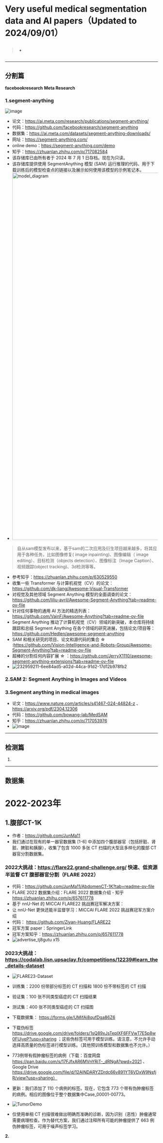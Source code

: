 # Very useful medical segmentation data and AI papers（Updated to 2024/09/01）
> - ##
  
 ---------------------------------------------------------------------------------------
分割篇
 ---------------------------------------------------------------------------------------

**facebookresearch**
**Meta Research**

### **1.segment-anything**
![image](https://github.com/user-attachments/assets/d9db2ad2-c278-488f-bb40-dc2a781a9cb9)

- 论文：https://ai.meta.com/research/publications/segment-anything/
- 代码：https://github.com/facebookresearch/segment-anything
- 数据集：https://ai.meta.com/datasets/segment-anything-downloads/
- 网址：https://segment-anything.com/
- online demo：https://segment-anything.com/demo
- 知乎：https://zhuanlan.zhihu.com/p/717082584
- 该存储库已由所有者于 2024 年 7 月 1 日存档。现在为只读。
- 该存储库提供使用 SegmentAnything 模型 (SAM) 运行推理的代码、用于下载训练后的模型检查点的链接以及展示如何使用该模型的示例笔记本。
- <img width="1206" alt="model_diagram" src="https://github.com/user-attachments/assets/0747c177-ae99-4364-abac-e54eebcd2824">
 
> 自从sam模型发布以来，基于sam的二次应用及衍生项目越来越多，将其应用于各种任务，比如图像修复( image inpainting)、图像编辑（ image editing）、目标检测（objects detection）、图像标注（Image Caption）、视频跟踪(object tracking)、3d检测等等。
- 参考知乎：https://zhuanlan.zhihu.com/p/630529550
- 收集一些 Transformer 与计算机视觉（CV）的论文：https://github.com/dk-liang/Awesome-Visual-Transformer
- 对视觉及其他领域 Segment Anything 模型的全面调查的论文：https://github.com/liliu-avril/Awesome-Segment-Anything?tab=readme-ov-file
- 针对任何事物的通用 AI 方法的精选列表：https://github.com/VainF/Awesome-Anything?tab=readme-ov-file
- Segment Anything 推动了计算机视觉（CV）领域的新突破，本仓库将持续跟踪和总结 Segment Anything 在各个领域的研究进展，包括论文/项目等：https://github.com/Hedlen/awesome-segment-anything
- SAM 和相关研究的项目、论文和源代码的集合 ☆ :https://github.com/Vision-Intelligence-and-Robots-Group/Awesome-Segment-Anything?tab=readme-ov-file
- 超棒的分割任何内容扩展 ☆ ：https://github.com/JerryX1110/awesome-segment-anything-extensions?tab=readme-ov-file
- ![232959211-6ee84ad5-a02d-44ca-91d2-17d12b978fb2](https://github.com/user-attachments/assets/b9ffed3b-5558-435a-a3e3-01d82d5b0e6c)



### **2.SAM 2: Segment Anything in Images and Videos**




### **3.Segment anything in medical images**
 - 论文：https://www.nature.com/articles/s41467-024-44824-z  、  https://arxiv.org/pdf/2304.12306
-  代码：https://github.com/bowang-lab/MedSAM
-  知乎：https://zhuanlan.zhihu.com/p/717053976
- ![image](https://github.com/user-attachments/assets/3e8b0a14-fbd3-496e-84e9-db76b7da2b4c)



---------------------------------------------------------------------------------------
检测篇
---------------------------------------------------------------------------------------
1.



---------------------------------------------------------------------------------------
 数据集
---------------------------------------------------------------------------------------


# 2022-2023年


## **1.腹部CT-1K**
- 作者：https://github.com/JunMa11
- 我们通过在现有的单一器官数据集 [1-6] 中添加四个腹部器官（包括肝脏、肾脏、脾脏和胰腺），收集了包含 1000 多张 CT 扫描的大型且多样化的腹部 CT 器官分割数据集。

### **2022大挑战：https://flare22.grand-challenge.org/  快速、低资源半监督 CT 腹部器官分割（FLARE 2022）**
- 代码：https://github.com/JunMa11/AbdomenCT-1K?tab=readme-ov-file
- FLARE 2022 数据集介绍：FLARE 2022 数据集介绍 - 知乎  https://zhuanlan.zhihu.com/p/657611778
- 基于 nnU-Net 的 MICCAI FLARE22 挑战赛冠军解决方案：
- 让 nnU-Net 更快还能半监督学习：MICCAI FLARE 2022 挑战赛冠军方案介绍 
- 代码： https://github.com/Ziyan-Huang/FLARE22
- 冠军方案 paper：SpringerLink
- 冠军方案知乎：https://zhuanlan.zhihu.com/p/657611778
- ![advertise_tj8gutu x15](https://github.com/user-attachments/assets/a42ec72e-5616-44a8-95dc-40708c16ba03)

### **2023大挑战：https://codalab.lisn.upsaclay.fr/competitions/12239#learn_the_details-dataset**
- ![FLARE23-Dataset](https://github.com/user-attachments/assets/2d037f47-9d28-4e94-b418-0628905e9272)
- 训练集：2200 份带部分标签的 CT 扫描和 1800 份不带标签的 CT 扫描
- 验证集：100 张不同类型癌症的 CT 扫描结果
- 测试集：400 张不同类型癌症的 CT 扫描图
- 下载数据集：  https://forms.gle/UMifAi8qufDga86Z6 
- 下载伪标签 https://drive.google.com/drive/folders/1sQ89xJsTeplXF6FFVwT7E5p8w0FUiyeP?usp=sharing ；这些伪标签可用于模型训练。请注意，不允许手动选择高质量的伪标签进行模型训练。（其他预训练模型和数据集也不允许。）

- 773例带有假肿瘤标签的病例（下载：百度网盘 https://pan.baidu.com/s/17FJfxAR6MVnYRiT-_dRNgA?pwd=2021 、Google Drive https://drive.google.com/file/d/12AINDARYZDrdc66v891YT6VDxW9NsfjR/view?usp=sharing）
- 更新：我们添加了 110 个病例的标签。现在，它包含 773 个带有伪肿瘤标签的病例。相应的图像位于整个数据集中Case_00001-00773。
- ![TumorDemo](https://github.com/user-attachments/assets/35db6d66-8def-4a24-be80-71544274fd59)
- 仅使用单相 CT 扫描很难做出明确而准确的诊断，因为识别（恶性）肿瘤通常需要病理检查。作为替代方案，我们通过注释所有可能的肿瘤提供了 663 例伪肿瘤标签，可用于噪声标签学习。


**2.**
